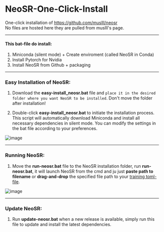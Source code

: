 # NeoSR-One-Click-Install
One-click installation of https://github.com/muslll/neosr<br>
No files are hosted here they are pulled from muslll's page.

***
 
#### This bat-file do install:<br>
1. Miniconda (silent mode) + Create enviroment (called NeoSR in Conda)<br>
2. Install Pytorch for Nvidia<br>
3. Install NeoSR from Github + packaging<br>

***

### Easy Installation of NeoSR:

1. Download the **easy-install_neosr.bat** file and `place it in the desired folder where you want NeoSR to be installed`. Don't move the folder after installation!

2. Double-click **easy-install_neosr.bat** to initiate the installation process. This script will automatically download Miniconda and install all necessary dependencies in silent mode. You can modify the settings in the bat file according to your preferences.

![image](https://github.com/starinspace/NeoSR-One-Click-Install/assets/56514044/1a3fd2bf-0253-47de-8d9e-1671c90bb31f)


***

### Running NeoSR:

1. Move the **run-neosr.bat** file to the NeoSR installation folder, run **run-neosr.bat**, it will launch NeoSR from the cmd and ju just **paste path to filename** or **drag-and-drop** the specified file path to your [training toml-file](https://github.com/muslll/neosr/tree/master/options).

![image](https://github.com/starinspace/NeoSR-One-Click-Install/assets/56514044/4225a641-1e20-4abd-83b6-0ed36a435ad4)

***

### Update NeoSR:

1. Run **update-neosr.bat** when a new release is available, simply run this file to update and install the latest dependencies.
